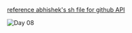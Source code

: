 [reference abhishek's sh file for github API](https://github.com/iam-veeramalla/shell-scripting-projects/blob/main/github-api/list-users.sh)

![Day 08](https://github.com/user-attachments/assets/bde415c0-10fd-45aa-98ef-ceca4dad9ee7)
